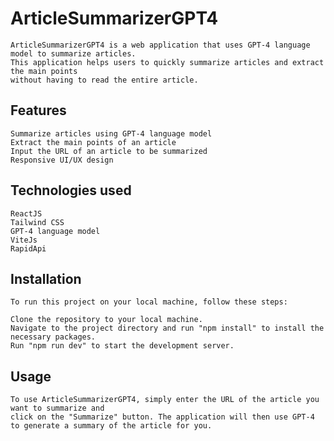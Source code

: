 # ArticleSummarizerGPT4

    ArticleSummarizerGPT4 is a web application that uses GPT-4 language model to summarize articles. 
    This application helps users to quickly summarize articles and extract the main points 
    without having to read the entire article.
    
## Features

    Summarize articles using GPT-4 language model
    Extract the main points of an article
    Input the URL of an article to be summarized
    Responsive UI/UX design

## Technologies used
    ReactJS
    Tailwind CSS
    GPT-4 language model
    ViteJs
    RapidApi

## Installation

    To run this project on your local machine, follow these steps:

    Clone the repository to your local machine.
    Navigate to the project directory and run "npm install" to install the necessary packages.
    Run "npm run dev" to start the development server.
   

## Usage

    To use ArticleSummarizerGPT4, simply enter the URL of the article you want to summarize and 
    click on the "Summarize" button. The application will then use GPT-4 to generate a summary of the article for you.
    

